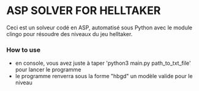 # ASP SOLVER FOR HELLTAKER

Ceci est un solveur codé en ASP, automatisé sous Python avec le module clingo pour résoudre des niveaux du jeu helltaker.

### How to use

- en console, vous avez juste à taper 'python3 main.py path_to_txt_file' pour lancer le programme
- le programme renverra sous la forme "hbgd" un modèle valide pour le niveau